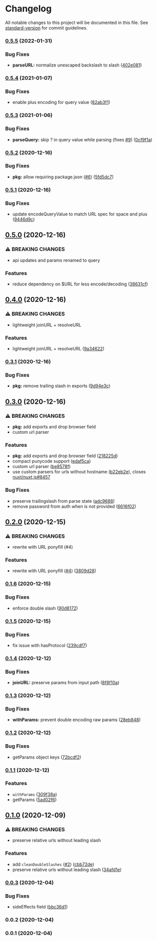 # Changelog

All notable changes to this project will be documented in this file. See [standard-version](https://github.com/conventional-changelog/standard-version) for commit guidelines.

### [0.5.5](https://github.com/nuxt-contrib/ufo/compare/v0.5.4...v0.5.5) (2022-01-31)


### Bug Fixes

* **parseURL:** normalize unescaped backslash to slash ([402e081](https://github.com/nuxt-contrib/ufo/commit/402e0816479955ddd9755fdcd9866168acad431e))

### [0.5.4](https://github.com/nuxt-contrib/ufo/compare/v0.5.3...v0.5.4) (2021-01-07)


### Bug Fixes

* enable plus encoding for query value ([82ab3f1](https://github.com/nuxt-contrib/ufo/commit/82ab3f17de0088529bb25f1b0ed31ab09443ed26))

### [0.5.3](https://github.com/nuxt-contrib/ufo/compare/v0.5.2...v0.5.3) (2021-01-06)


### Bug Fixes

* **parseQuery:** skip ? in query value while parsing (fixes [#9](https://github.com/nuxt-contrib/ufo/issues/9)) ([0cf9f1a](https://github.com/nuxt-contrib/ufo/commit/0cf9f1aed440013e53f7186b8f47648121c4bc8e))

### [0.5.2](https://github.com/nuxt-contrib/ufo/compare/v0.5.1...v0.5.2) (2020-12-16)


### Bug Fixes

* **pkg:** allow requiring package.json ([#6](https://github.com/nuxt-contrib/ufo/issues/6)) ([5fd5dc7](https://github.com/nuxt-contrib/ufo/commit/5fd5dc7fd0336915e97cb92b52e01e897b04d2e4))

### [0.5.1](https://github.com/nuxt-contrib/ufo/compare/v0.5.0...v0.5.1) (2020-12-16)


### Bug Fixes

* update encodeQueryValue to match URL spec for space and plus ([9446d9c](https://github.com/nuxt-contrib/ufo/commit/9446d9c3f0decaa76754ab74954905375e3b0fc7))

## [0.5.0](https://github.com/nuxt-contrib/ufo/compare/v0.4.0...v0.5.0) (2020-12-16)


### ⚠ BREAKING CHANGES

* api updates and params renamed to query

### Features

* reduce dependency on $URL for less encode/decoding ([38631cf](https://github.com/nuxt-contrib/ufo/commit/38631cfb90995acde56e0cbef0e341710dcc9e65))

## [0.4.0](https://github.com/nuxt-contrib/ufo/compare/v0.3.1...v0.4.0) (2020-12-16)


### ⚠ BREAKING CHANGES

* lightweight joinURL + resolveURL

### Features

* lightweight joinURL + resolveURL ([9a34622](https://github.com/nuxt-contrib/ufo/commit/9a3462285bd84a5fec68bac1439828f21794e418))

### [0.3.1](https://github.com/nuxt-contrib/ufo/compare/v0.3.0...v0.3.1) (2020-12-16)


### Bug Fixes

* **pkg:** remove trailing slash in exports ([9d94e3c](https://github.com/nuxt-contrib/ufo/commit/9d94e3cf8d25c12fb4c84b6c63c46a8af476ecf0))

## [0.3.0](https://github.com/nuxt-contrib/ufo/compare/v0.2.0...v0.3.0) (2020-12-16)


### ⚠ BREAKING CHANGES

* **pkg:** add exports and drop browser field
* custom url parser

### Features

* **pkg:** add exports and drop browser field ([218225d](https://github.com/nuxt-contrib/ufo/commit/218225d8f5e29462bcba5721d4c484cce573c3ea))
* compact punycode support ([edaf5ca](https://github.com/nuxt-contrib/ufo/commit/edaf5ca6ec07bfe7f54ca80cda7c86c3d0dfafce))
* custom url parser ([be8578f](https://github.com/nuxt-contrib/ufo/commit/be8578f5c556e72f6473fe682ef6ecee00ef306f))
* use custom parsers for urls without hostname ([b22eb2e](https://github.com/nuxt-contrib/ufo/commit/b22eb2ec12c160ed7c713d9bc1285e3509048c1f)), closes [nuxt/nuxt.js#8457](https://github.com/nuxt/nuxt.js/issues/8457)


### Bug Fixes

* preserve trailingslash from parse state ([adc9688](https://github.com/nuxt-contrib/ufo/commit/adc9688f2a9096e79910f7475e702839ceef9fb9))
* remove password from auth when is not provided ([6616f02](https://github.com/nuxt-contrib/ufo/commit/6616f0288f0df757f5896eed5f9290ea1d3b1632))

## [0.2.0](https://github.com/nuxt-contrib/ufo/compare/v0.1.6...v0.2.0) (2020-12-15)


### ⚠ BREAKING CHANGES

* rewrite with URL ponyfill (#4)

### Features

* rewrite with URL ponyfill ([#4](https://github.com/nuxt-contrib/ufo/issues/4)) ([3809d28](https://github.com/nuxt-contrib/ufo/commit/3809d28e0fcb653ae91ed9c9707ad670ded68c6e))

### [0.1.6](https://github.com/nuxt-contrib/ufo/compare/v0.1.5...v0.1.6) (2020-12-15)


### Bug Fixes

* enforce double slash ([90d8172](https://github.com/nuxt-contrib/ufo/commit/90d8172189081a173b721a5c3d3bb53e8bed1e4b))

### [0.1.5](https://github.com/nuxt-contrib/ufo/compare/v0.1.4...v0.1.5) (2020-12-15)


### Bug Fixes

* fix issue with hasProtocol ([239cdf7](https://github.com/nuxt-contrib/ufo/commit/239cdf748a47aa9c32cf054b91cce87d5cae29bc))

### [0.1.4](https://github.com/nuxt-contrib/ufo/compare/v0.1.3...v0.1.4) (2020-12-12)


### Bug Fixes

* **joinURL:** preserve params from input path ([8f8f10a](https://github.com/nuxt-contrib/ufo/commit/8f8f10af829046ad27696acec7b123fecd8dca43))

### [0.1.3](https://github.com/nuxt-contrib/ufo/compare/v0.1.2...v0.1.3) (2020-12-12)


### Bug Fixes

* **withParams:** prevent double encoding raw params ([28eb848](https://github.com/nuxt-contrib/ufo/commit/28eb8484961a8af64ebfce12c369d844386c44bb))

### [0.1.2](https://github.com/nuxt-contrib/ufo/compare/v0.1.1...v0.1.2) (2020-12-12)


### Bug Fixes

* getParams object keys ([72bcdf2](https://github.com/nuxt-contrib/ufo/commit/72bcdf283473dc350be4a82db716ecca3989f2cf))

### [0.1.1](https://github.com/nuxt-contrib/ufo/compare/v0.1.0...v0.1.1) (2020-12-12)


### Features

* `withParams` ([309f38a](https://github.com/nuxt-contrib/ufo/commit/309f38a1d1e9496ed08e219238fc8cd306e5e8b8))
* getParams ([5ad02f6](https://github.com/nuxt-contrib/ufo/commit/5ad02f68e8b9deba144d090b5244dfc7d90f2443))

## [0.1.0](https://github.com/nuxt-contrib/ufo/compare/v0.0.3...v0.1.0) (2020-12-09)


### ⚠ BREAKING CHANGES

* preserve relative urls without leading slash

### Features

* add `cleanDoubleSlashes` ([#2](https://github.com/nuxt-contrib/ufo/issues/2)) ([cbb72de](https://github.com/nuxt-contrib/ufo/commit/cbb72de41abf1afd01f7234ba0084efbf0adf80a))
* preserve relative urls without leading slash ([34afd1e](https://github.com/nuxt-contrib/ufo/commit/34afd1eebf0afbd4f0c692e17e2392c0152ebf73))

### [0.0.3](https://github.com/nuxt-contrib/ufo/compare/v0.0.2...v0.0.3) (2020-12-04)


### Bug Fixes

* sideEffects field ([bbc36d1](https://github.com/nuxt-contrib/ufo/commit/bbc36d107a86e305f814fdb1e3ae664a7c4874d4))

### 0.0.2 (2020-12-04)

### 0.0.1 (2020-12-04)
